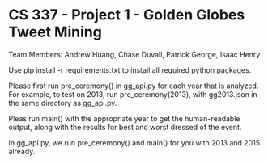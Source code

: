 # CS 337 - Project 1 - Golden Globes Tweet Mining

Team Members: Andrew Huang, Chase Duvall, Patrick George, Isaac Henry

Use pip install -r requirements.txt to install all required python packages.

Please first run pre_ceremony() in gg_api.py for each year that is analyzed. For example, to test on 2013, run pre_ceremony(2013), with gg2013.json in the same directory as gg_api.py.

Pleas run main() with the appropriate year to get the human-readable output, along with the results for best and worst dressed of the event. 

In gg_api.py, we run pre_ceremony() and main() for you with 2013 and 2015 already.




